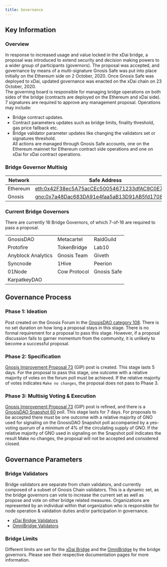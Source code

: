 ```yaml
---
title: Governance
---
```



## Key Information

### Overview
In response to increased usage and value locked in the xDai bridge, a proposal was introduced to extend security and decision making powers to a wider group of participants (governors).
The proposal was accepted, and governance by means of a multi-signature Gnosis Safe was put into place initially on the Ethereum side on 2 October, 2020. Once Gnosis Safe was deployed to xDai, updated governance was enacted on the xDai chain on 23 October, 2020.  
The governing board is responsible for managing bridge operations on both sides of the bridge (contracts are deployed on the Ethereum and xDai side). 7 signatures are required to approve any management proposal. 
Operations may include:
* Bridge contract updates.
* Contract parameters updates such as bridge limits, finality threshold, gas price fallback etc.
* Bridge validator parameter updates like changing the validators set or signatures threshold.  
All actions are managed through Gnosis Safe accounts, one on the Ethereum mainnet for Ethereum contract side operations and one on xDai for xDai contract operations.

### Bridge Governor Multisig

| Network  | Safe Address                                                                                                                                  |
|----------|-----------------------------------------------------------------------------------------------------------------------------------------------|
| Ethereum | [eth:0x42F38ec5A75acCEc50054671233dfAC9C0E7A3F6](https://gnosis-safe.io/app/#/safes/0x42F38ec5A75acCEc50054671233dfAC9C0E7A3F6/settings)      |
| Gnosis   | [gno:0x7a48Dac683DA91e4faa5aB13D91AB5fd170875bd](https://xdai.gnosis-safe.io/app/#/safes/0x7a48Dac683DA91e4faa5aB13D91AB5fd170875bd/settings) |

### Current Bridge Governors

There are currently 16 Bridge Governors, of which 7-of-16 are required to pass a proposal.  

|                    |              |             |
|--------------------|--------------|-------------|
| GnosisDAO          | Metacartel   | RaidGuild   |
| Protofire          | TokenBridge  | Lab10       |
| Anyblock Analytics | Gnosis Team  | Giveth      |
| Syncnode           | 1Hive        | Peerion     |
| 01Node             | Cow Protocol | Gnosis Safe |
| KarpatkeyDAO       |              |             |


## Governance Process

### Phase 1: Ideation
Post created on the Gnosis Forum in the [GnosisDAO category 108](https://forum.gnosis.io/c/dao/20). There is no set duration on how long a proposal stays in this stage. There is no formal requirement for a proposal to pass this stage. However, if a proposal discussion fails to garner momentum from the community, it is unlikely to become a successful proposal.

### Phase 2: Specification
[Gnosis Improvement Proposal 73](https://forum.gnosis.io/t/gip-0-template/734) (GIP) post is created. This stage lasts 5 days. For the proposal to pass this stage, one outcome with a relative majority of votes on the forum poll must be achieved. If the relative majority of votes indicates `Make no changes`, the proposal does not pass to Phase 3.


### Phase 3: Multisig Voting & Execution
[Gnosis Improvement Proposal 73](https://forum.gnosis.io/t/gip-0-template/734) (GIP) post is refined, and there is a [GnosisDAO Snapshot 60](https://snapshot.org/#/gnosis.eth) poll. This stage lasts for 7 days. For proposals to be accepted there must be one outcome with a relative majority of GNO used for signaling on the GnosisDAO Snapshot poll accompanied by a yes-voting quorum of a minimum of 4% of the circulating supply of GNO. If the relative majority of GNO used in signaling on the Snapshot poll indicates the result Make no changes, the proposal will not be accepted and considered closed.

## Governance Parameters

### Bridge Validators

Bridge validators are separate from chain validators, and currently composed of a subset of Gnosis Chain validators. This is a dynamic set, as the bridge governors can vote to increase the current set as well as propose and vote on other bridge related measures. 
Organizations are represented by an individual within that organization who is responsible for node operation & validation duties and/or participation in governance.  
* [xDai Bridge Validators](tokenbridge/xdai-bridge.md#bridge-validators)  
* [OmniBridge Validators](tokenbridge/omnibridge#bridge-validators)


### Bridge Limits

Different limits are set for the [xDai Bridge](tokenbridge/xdai-bridge.md#fees--daily-limits) and the [OmniBridge](tokenbridge/omnibridge.md#fees--daily-limits) by the bridge governors. Please see their respective documentation pages for more information. 
